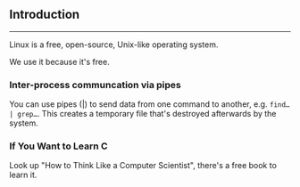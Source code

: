 ## Introduction

---

Linux is a free, open-source, Unix-like operating system.

We use it because it's free.

### Inter-process communcation via pipes

You can use pipes (|) to send data from one command to another, e.g. `find… | grep…`. This creates a temporary file that's destroyed afterwards by the system.

### If You Want to Learn C

Look up "How to Think Like a Computer Scientist", there's a free book to learn it.
	